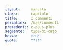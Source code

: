 ```yaml
---
layout:     manuale
class:      capitolo
title:      I commenti
permalink:  /man/commenti
precedente: c-plus-plus
seguente:   tipi-di-dato
bozza:      true
quote:      "???"
---
```


<blockquote class="motto">
</blockquote>
